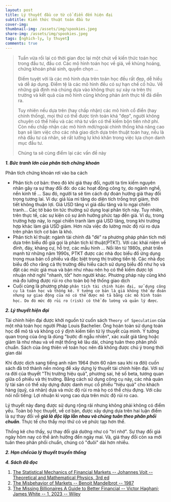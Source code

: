 ```yaml
---
layout: post
title: Lý thuyết đầu cơ từ cổ điển đến hiện đại 
subtitle: Kiến thức thuật toán đầu tư 
cover-img: 
thumbnail-img: /assets/img/spookies.jpeg
share-img: /assets/img/spookies.jpeg
tags: [nghich-ly, ly thuyet]
comments: true
---
```


> Tuần vừa rồi lại có thời gian đọc lại một chút về kiến thức toán học trong đầu tư, đầu cơ. Các mô hình toán học về giá, về khủng hoảng, chứng khoán phái sinh, quyền chọn ...
>
> Điểm tuyệt vời là các mô hình dựa trên toán học đều rất đẹp, dễ hiểu và dễ áp dụng. Điểm tệ là các mô hình đều có sự hạn chế cố hữu. Về những giả định mà chúng dựa vào không thực sự xảy ra trên thị trường và kết quả của mô hình cũng không phản ánh thực tế đã diễn ra. 
>
> Tuy nhiên nếu dựa trên (hay chấp nhận) các mô hình cổ điển (hay chính thống), mọi thứ có thể được tính toán khá "đẹp", người không chuyên có thể hiểu và các nhà tư vấn có thể kiếm bộn tiền nhờ phí. Còn nếu chấp nhận các mô hình mới/ngoài chính thống khả năng cao bạn sẽ làm việc cho các nhà giao dịch dựa trên thuật toán hay, nếu là nhà đầu tư cá nhân, sẽ rất lưỡng lự khó khăn trong việc lựa chọn danh mục đầu tư.
>
> Chúng ta sẽ cùng điểm lại các vấn đề này 

***1\. Bức tranh lớn của phân tích chứng khoán***

Phân tích chứng khoán rơi vào ba cách
- Phân tích cơ bản: theo đó khi giá thay đổi, người ta tìm kiếm nguyên nhân gây ra sự thay đổi đó: do các hoạt động công ty, do ngành nghề, nền kinh tế ... Sau đó, người ta sẽ tìm cách dự đoán hướng giá thay đổi trong tương lai. Ví dụ: giá lúa mì tăng do diện tích trồng trọt giảm, thời tiết không thuận lợi. Giá USD tăng vì giá dầu tăng và lo ngại chiến tranh... Các tờ báo tin tức thường sử dụng loại phân tích này. Tuy nhiên, trên thực tế, các sự kiện có sự ảnh hưởng phức tạp đến giá. Ví dụ, trong trường hợp này, lo ngại chiến tranh làm giá USD tăng, trong khi trường hợp khác làm giá USD giảm. Hơn nữa việc đo lường mức độ rủi ro dựa trên phân tích cơ bản là khó.
- Phân tích kĩ thuật: ngành tài chính đã "đẻ" ra phương pháp phân tích mới dựa trên biểu đồ giá gọi là phân tích kĩ thuật(PTKT). Với các khái niệm về đỉnh, đáy, kháng cự, hỗ trợ, các mẫu hình ... Nổi lên từ 1980s, phát triển mạnh từ những năm 1990s, PTKT được các nhà đọc biểu đồ ứng dụng trong mua bán cổ phiếu và đặc biệt trong thị trường tiền tệ. Các nhà đọc biểu đồ cho rằng cả thị trường đều hiểu cách sử dụng biểu đồ như họ và đặt các mức giá mua và bán như nhau nên họ có thể kiếm được lợi nhuận nhờ nghĩ "nhanh, tốt" hơn người khác. Phương pháp này cũng khó mà đo lường được rủi ro cho toàn bộ hệ thống giao dịch 
- Cuối cùng là phương pháp `phân tích tài chính hiện đại, sử dụng công cụ là toán học và thống kê. Ý tưởng cơ bản là giá không thể dự đoán nhưng sự giao động của nó có thể được mô tả bằng các mô hình toán học. Do đó mức độ rủi ro (risk) có thể đo lường và quản lý được`. 

***2\. Lý thuyết hiện đại***

Tài chính hiện đại được khởi nguồn từ cuốn sách `Theory of Speculation` của một nhà toán học người Pháp Louis Bachelier. Ông hoàn toàn sử dụng toán học để mô tả và không có ý định kiếm tiền từ lý thuyết của mình. Ý tưởng quan trọng của ông là dùng "bước đi ngẫu nhiên", xác xuất giá tăng hoặc giảm là như nhau và về mặt thống kê lâu dài, chúng tuân theo phân phối chuẩn. Sách của ông thiên về toán học nên đã không được chú ý trong thời gian dài 

Khi được dịch sang tiếng anh năm 1964 (hơn 60 năm sau khi ra đời) cuốn sách đã trở thành nền móng để xây dựng lý thuyết tài chính hiện đại. Với sự ra đời của thuyết "Thị trường hiệu quả", phương sai, hệ số beta, tương quan giữa cổ phiếu và thị trường. Bằng cách sử dụng công cụ này, các nhà quản lý tài sản có thể xây dựng được danh mục cổ phiếu "hiệu quả" cho khách hàng (quỹ, cá nhân) dựa và mức độ rủi ro mà họ có thể chịu đựng. Với câu nói nổi tiếng: Lợi nhuận kì vọng cao dựa trên mức độ rủi ro cao. 

Lý thuyết này đang được sử dụng rộng rãi nhưng không phải không có điểm yếu. Toàn bộ học thuyết, về cơ bản, được xây dựng dựa trên hai luận điểm là sự thay đổi về ***giá là độc lập lẫn nhau và chúng tuân theo phân phối chuẩn***. Thực tế cho thấy mọi thứ có vẻ phức tạp hơn thế. 

Thống kê cho thấy, sự thay đổi giá dường như có "trí nhớ". Sự thay đổi giá ngày hôm nay có thể ảnh hưởng đến ngày mai. Và, giá thay đổi còn xa mới tuân theo phân phối chuẩn, chúng có "đuôi" dài hơn nhiều.

***2\. Hạn chếcủa lý thuyết truyền thống***

***4\. Sách đã đọc***
1. [The Statistical Mechanics of Financial Markets -- Johannes Voit -- Theoretical and Mathematical Physics, 3rd ed]()
2. [The Misbehavior of Markets -- Benoit Mandelbrot -- 1987]()
3. [The Missing Billionaires A Guide to Better Financial -- Victor Haghani; James White -- 1, 2023 -- Wiley]()